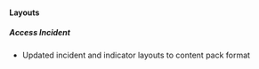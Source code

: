  
#### Layouts
##### Access Incident
  - Updated incident and indicator layouts to content pack format